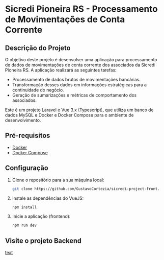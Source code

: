 # Sicredi Pioneira RS - Processamento de Movimentações de Conta Corrente

## Descrição do Projeto

O objetivo deste projeto é desenvolver uma aplicação para processamento de dados de movimentações de conta corrente dos associados da Sicredi Pioneira RS. A aplicação realizará as seguintes tarefas:

- Processamento de dados brutos de movimentações bancárias.
- Transformação desses dados em informações estratégicas para a continuidade do negócio.
- Geração de sumarizações e métricas de comportamento dos associados.


Este é um projeto Laravel e Vue 3.x (Typescript), que utiliza um banco de dados MySQL e Docker e Docker Compose para o ambiente de desenvolvimento.

## Pré-requisitos

- [Docker](https://www.docker.com/get-started)
- [Docker Compose](https://docs.docker.com/compose/)

## Configuração

1. Clone o repositório para a sua máquina local:

    ```bash
    git clone https://github.com/GustavoCortezia/sicredi-project-front.git
    ```

2. instale as dependências do VueJS:

    ```bash
    npm install
    ```

3. Inicie a aplicação (frontend):

    ```bash
    npm run dev
    ```

## Visite o projeto Backend

[text](https://github.com/GustavoCortezia/sicredi-project-back.git)